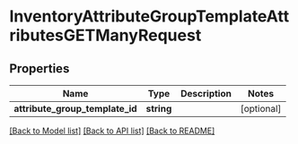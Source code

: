 # InventoryAttributeGroupTemplateAttributesGETManyRequest

## Properties
Name | Type | Description | Notes
------------ | ------------- | ------------- | -------------
**attribute_group_template_id** | **string** |  | [optional] 

[[Back to Model list]](../README.md#documentation-for-models) [[Back to API list]](../README.md#documentation-for-api-endpoints) [[Back to README]](../README.md)


